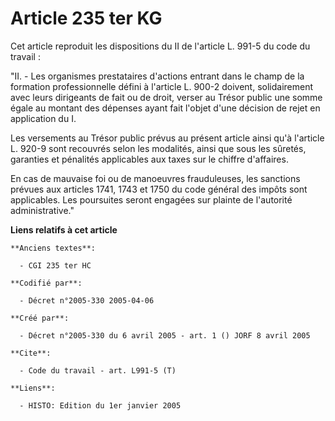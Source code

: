 # Article 235 ter KG

Cet article reproduit les dispositions du II de l'article L. 991-5 du code du travail :

"II. - Les organismes prestataires d'actions entrant dans le champ de la formation professionnelle défini à l'article L.
900-2 doivent, solidairement avec leurs dirigeants de fait ou de droit, verser au Trésor public une somme égale au montant
des dépenses ayant fait l'objet d'une décision de rejet en application du I.

Les versements au Trésor public prévus au présent article ainsi qu'à l'article L. 920-9 sont recouvrés selon les modalités,
ainsi que sous les sûretés, garanties et pénalités applicables aux taxes sur le chiffre d'affaires.

En cas de mauvaise foi ou de manoeuvres frauduleuses, les sanctions prévues aux articles 1741, 1743 et 1750 du code général
des impôts sont applicables. Les poursuites seront engagées sur plainte de l'autorité administrative."

**Liens relatifs à cet article**

	**Anciens textes**:

	  - CGI 235 ter HC

	**Codifié par**:

	  - Décret n°2005-330 2005-04-06

	**Créé par**:

	  - Décret n°2005-330 du 6 avril 2005 - art. 1 () JORF 8 avril 2005

	**Cite**:

	  - Code du travail - art. L991-5 (T)

	**Liens**:

	  - HISTO: Edition du 1er janvier 2005
